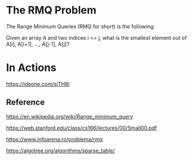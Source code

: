 # The RMQ Problem
The Range Minimum Queries (RMQ for short) is the following:

Given an array A and two indices i <= j, what is the smallest element out of A[i], A[i+1], ..., A[j-1], A[j]?

# In Actions

https://ideone.com/siTH8i

## Reference

https://en.wikipedia.org/wiki/Range_minimum_query

https://web.stanford.edu/class/cs166/lectures/00/Small00.pdf

https://www.infoarena.ro/problema/rmq

https://algotree.org/algorithms/sparse_table/
